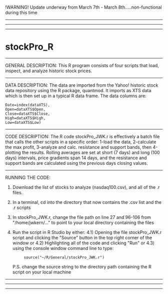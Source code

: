 !WARNING! Update underway from March 7th - March 8th.....non-functional during this time
___________________________________________________________________________________________________________________________________________________________________
___________________________________________________________________________________________________________________________________________________________________
___________________________________________________________________________________________________________________________________________________________________
# stockPro_R

___________________________________________________________________________________________________________________________________________________________________
GENERAL DESCRIPTION:
This R program consists of four scripts that load, inspect, and analyze historic stock prices.   
___________________________________________________________________________________________________________________________________________________________________
DATA DESCRIPTION:
The data are imported from the Yahoo! historic stock data repository using the R package, quantmod. It imports as XTS data which is then set up in a typical R data frame. 
The data columns are: 

    Date=index(dataXTS),
    Open=dataXTS$Open,
    Close=dataXTS$Close,
    High=dataXTS$High, 
    Low=dataXTS$Low)


___________________________________________________________________________________________________________________________________________________________________
CODE DESCRIPTION:
The R code stockPro_JWK.r is effectively a batch file that calls the other scripts in a specific order: 1-load the data, 2-calculate the max profit, 3-analyze and calc. resistance
and support bands, then 4-plotting the results. Rolling averages are set at short (7 days) and long (100 days) intervals, price gradients span 14 days, and the resistance and support bands are calculated using the previous days closing values. 



___________________________________________________________________________________________________________________________________________________________________
RUNNING THE CODE:
1) Download the list of stocks to analyze (nasdaq100.csv), and all of the .r files. 

2) In a terminal, cd into the directory that now contains the .csv list and the .r scripts

3) In stockPro_JWK.r, change the file path on line 27 and 96-106 from "/home/jwkern/..." to point to your local directory containing the files 

4) Run the script in R Studio by either:
4.1) Opening the file stockPro_JWK.r script and clicking the "Source" button in the top right corner of the window
   or
4.2) Highlighting all of the code and clicking "Run"
   or
4.3) using the console window command line to type:

            source("~/R/General/stockPro_JWK.r")
   
   P.S. change the source string to the directory path containing the R script on your local machine

___________________________________________________________________________________________________________________________________________________________________
___________________________________________________________________________________________________________________________________________________________________
___________________________________________________________________________________________________________________________________________________________________
